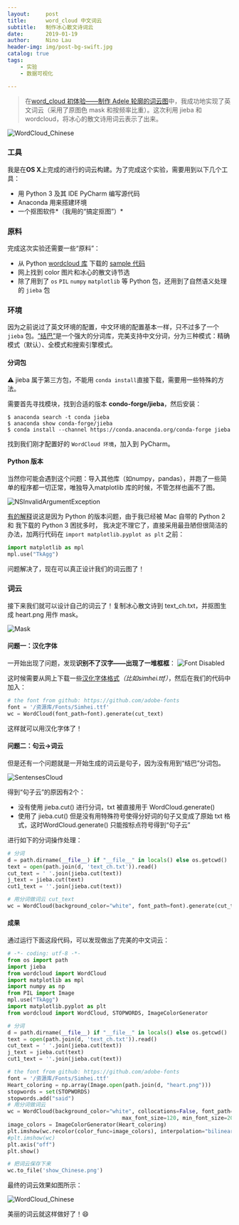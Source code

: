 ```yaml
---
layout:     post
title:      word_cloud 中文词云
subtitle:   制作冰心散文诗词云
date:       2019-01-19
author:     Nino Lau
header-img: img/post-bg-swift.jpg
catalog: true
tags:
    - 实验
    - 数据可视化

---
```


>  在[word_cloud 初体验——制作 Adele 轮廓的词云图](https://www.jianshu.com/p/8634ff9c6fee)中，我成功地实现了英文词云（采用了原图色 mask 和按频率比重）。这次利用 jieba 和 wordcloud，将冰心的散文诗用词云表示了出来。

![WordCloud_Chinese](http://upload-images.jianshu.io/upload_images/3220531-98db43ac2bdbbe3b.jpg?imageMogr2/auto-orient/strip%7CimageView2/2/w/1240)

### 工具

我是在**OS X**上完成的进行的词云构建。为了完成这个实验，需要用到以下几个工具：

- 用 Python 3 及其 IDE PyCharm 编写源代码
- Anaconda 用来搭建环境
- 一个抠图软件*（我用的“搞定抠图”）*



### 原料

完成这次实验还需要一些“原料”：

- 从 Python [wordcloud 库](https://github.com/amueller/word_cloud) 下载的 [sample 代码](https://amueller.github.io/word_cloud/auto_examples/wordcloud_cn.html#sphx-glr-auto-examples-wordcloud-cn-py)
- 网上找到 color 图片和冰心的散文诗节选
- 除了用到了 `os` `PIL` `numpy` `matplotlib` 等 Python 包，还用到了自然语义处理的 `jieba` 包



### 环境

因为之前说过了英文环境的配置，中文环境的配置基本一样，只不过多了一个` jieba` 包。[“结巴”](https://pypi.org/project/jieba/)是一个强大的分词库，完美支持中文分词，分为三种模式：精确模式（默认）、全模式和搜索引擎模式。

#### 分词包

⚠️ jieba 属于第三方包，不能用 `conda install`直接下载，需要用一些特殊的方法。

需要首先寻找模块，找到合适的版本 **condo-forge/jieba**，然后安装：

 ```shell
$ anaconda search -t conda jieba
$ anaconda show conda-forge/jieba
$ conda install --channel https://conda.anaconda.org/conda-forge jieba
 ```

找到我们刚才配置好的 `WordCloud 环境`，加入到 PyCharm。

#### Python 版本

当然你可能会遇到这个问题：导入其他库（如numpy，pandas），并跑了一些简单的程序都一切正常，唯独导入matplotlib 库的时候，不管怎样也画不了图。

![NSInvalidArgumentException](http://upload-images.jianshu.io/upload_images/3220531-03dfe995437cc58f.jpg?imageMogr2/auto-orient/strip%7CimageView2/2/w/1240)

[有的解释](https://blog.csdn.net/Jancydc/article/details/84500912)说这是因为 Python 的版本问题，由于我已经被 Mac 自带的 Python 2 和 我下载的 Python 3 困扰多时， 我决定不理它了，直接采用最丑陋但很简洁的办法，加两行代码在 `import matplotlib.pyplot as plt` 之前：


``` python
import matplotlib as mpl
mpl.use("TkAgg")
```

问题解决了，现在可以真正设计我们的词云图了！



### 词云

接下来我们就可以设计自己的词云了！复制冰心散文诗到 text_ch.txt，并抠图生成 heart.png 用作 mask。

![Mask](http://upload-images.jianshu.io/upload_images/3220531-4e7643400ba67b66.jpg?imageMogr2/auto-orient/strip%7CimageView2/2/w/1240)

#### 问题一：汉化字体

一开始出现了问题，发现**识别不了汉字——出现了一堆框框**：
![Font Disabled](http://upload-images.jianshu.io/upload_images/3220531-d030cde0d8b888f1.jpg?imageMogr2/auto-orient/strip%7CimageView2/2/w/1240)

这时候需要从网上下载一些[汉化字体格式](https://github.com/adobe-fonts)*（比如simhei.ttf）*，然后在我们的代码中加入：

```python 
# the font from github: https://github.com/adobe-fonts
font = '/资源库/Fonts/Simhei.ttf'
wc = WordCloud(font_path=font).generate(cut_text)
```

这样就可以用汉化字体了！

#### 问题二：句云→词云

但是还有一个问题就是一开始生成的词云是句子，因为没有用到“结巴”分词包。

![SentensesCloud](http://upload-images.jianshu.io/upload_images/3220531-77abd601a6cded0d.jpg?imageMogr2/auto-orient/strip%7CimageView2/2/w/1240)

得到“句子云”的原因有2个：

- 没有使用 jieba.cut() 进行分词，txt 被直接用于 WordCloud.generate()
- 使用了 jieba.cut() 但是没有用特殊符号使得分好词的句子又变成了原始 txt 格式，这时WordCloud.generate() 只能按标点符号得到“句子云”

进行如下的分词操作处理：

```python 
# 分词
d = path.dirname(__file__) if "__file__" in locals() else os.getcwd()
text = open(path.join(d, 'text_ch.txt')).read()
cut_text = ' '.join(jieba.cut(text))
j_text = jieba.cut(text)
cut1_text = ''.join(jieba.cut(text))

# 用分词做词云 cut_text
wc = WordCloud(background_color="white", font_path=font).generate(cut_text)
```

#### 成果

通过运行下面这段代码，可以发现做出了完美的中文词云：

```python 
# -*- coding: utf-8 -*-
from os import path
import jieba
from wordcloud import WordCloud
import matplotlib as mpl
import numpy as np
from PIL import Image
mpl.use("TkAgg")
import matplotlib.pyplot as plt
from wordcloud import WordCloud, STOPWORDS, ImageColorGenerator

# 分词
d = path.dirname(__file__) if "__file__" in locals() else os.getcwd()
text = open(path.join(d, 'text_ch.txt')).read()
cut_text = ' '.join(jieba.cut(text))
j_text = jieba.cut(text)
cut1_text = ''.join(jieba.cut(text))

# the font from github: https://github.com/adobe-fonts
font = '/资源库/Fonts/Simhei.ttf'
Heart_coloring = np.array(Image.open(path.join(d, "heart.png")))
stopwords = set(STOPWORDS)
stopwords.add("said")
# 用分词做词云
wc = WordCloud(background_color="white", collocations=False, font_path=font, width=4400, height=4400, margin=2, mask=Heart_coloring,
                                    max_font_size=120, min_font_size=20).generate(cut_text)
image_colors = ImageColorGenerator(Heart_coloring)
plt.imshow(wc.recolor(color_func=image_colors), interpolation="bilinear")
#plt.imshow(wc)
plt.axis("off")
plt.show()

# 把词云保存下来
wc.to_file('show_Chinese.png')  

```

最终的词云效果如图所示：

![WordCloud_Chinese](http://upload-images.jianshu.io/upload_images/3220531-98db43ac2bdbbe3b.jpg?imageMogr2/auto-orient/strip%7CimageView2/2/w/1240)

美丽的词云就这样做好了！😄